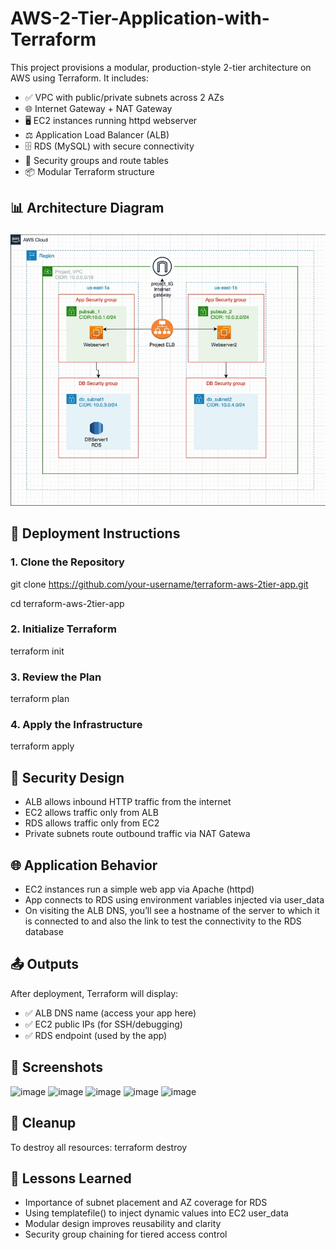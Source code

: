 # AWS-2-Tier-Application-with-Terraform

This project provisions a modular, production-style 2-tier architecture on AWS using Terraform. It includes:

- ✅ VPC with public/private subnets across 2 AZs
- 🌐 Internet Gateway + NAT Gateway
- 🖥️ EC2 instances running httpd webserver
- ⚖️ Application Load Balancer (ALB)
- 🗄️ RDS (MySQL) with secure connectivity
- 🔐 Security groups and route tables
- 📦 Modular Terraform structure

## 📊 Architecture Diagram
![Architecture](architecture.png)

## 🚀 Deployment Instructions

### 1. Clone the Repository

git clone https://github.com/your-username/terraform-aws-2tier-app.git

cd terraform-aws-2tier-app

### 2. Initialize Terraform

terraform init

### 3. Review the Plan

terraform plan

### 4. Apply the Infrastructure

terraform apply

## 🔐 Security Design
- ALB allows inbound HTTP traffic from the internet
- EC2 allows traffic only from ALB
- RDS allows traffic only from EC2
- Private subnets route outbound traffic via NAT Gatewa
  
## 🌐 Application Behavior
- EC2 instances run a simple web app via Apache (httpd)
- App connects to RDS using environment variables injected via user_data
- On visiting the ALB DNS, you’ll see a hostname of the server to which it is connected to and also the link to test the connectivity to the RDS database

## 📤 Outputs
After deployment, Terraform will display:
- ✅ ALB DNS name (access your app here)
- ✅ EC2 public IPs (for SSH/debugging)
- ✅ RDS endpoint (used by the app)

## 📌 Screenshots

<img width="831" height="288" alt="image" src="https://github.com/user-attachments/assets/366bb14d-e0b0-4b04-b916-d4342d69b9d2" />

<img width="891" height="411" alt="image" src="https://github.com/user-attachments/assets/47c0ada9-e1f5-4e2b-a594-c44d8f8e2aac" />

<img width="892" height="287" alt="image" src="https://github.com/user-attachments/assets/572206bc-7e36-4764-9abe-ebbcddf8cc23" />

<img width="830" height="343" alt="image" src="https://github.com/user-attachments/assets/7785a726-34a6-4240-86d4-aeae73c00686" />

<img width="877" height="201" alt="image" src="https://github.com/user-attachments/assets/54931ffd-8d0e-4182-8a87-a67555fe271d" />

## 🧹 Cleanup
To destroy all resources:
terraform destroy

## 🧠 Lessons Learned
- Importance of subnet placement and AZ coverage for RDS
- Using templatefile() to inject dynamic values into EC2 user_data
- Modular design improves reusability and clarity
- Security group chaining for tiered access control
